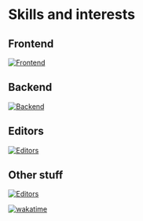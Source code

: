# Skills and interests

## Frontend
[![Frontend](https://skillicons.dev/icons?i=html,css,sass,tailwind,js,ts,nodejs,react,nextjs,vue,nuxt&theme=dark&perline=6)](https://skillicons.dev)
## Backend
[![Backend](https://skillicons.dev/icons?i=go,py,rust,postgres,redis,docker,nginx,grafana,prometheus&theme=dark&perline=6)](https://skillicons.dev)
## Editors
[![Editors](https://skillicons.dev/icons?i=vscode,neovim&theme=dark)](https://skillicons.dev)
## Other stuff
[![Editors](https://skillicons.dev/icons?i=git,obsidian,figma&theme=dark&perline=6)](https://skillicons.dev)

[![wakatime](https://wakatime.com/badge/user/018b3b49-c58e-43c0-bcc1-443ae633a752.svg)](https://wakatime.com/@018b3b49-c58e-43c0-bcc1-443ae633a752)
